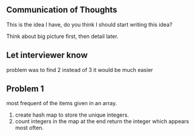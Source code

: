 ## Communication of Thoughts

This is the idea I have, do you think I should start writing this idea?

Think about big picture first, then detail later.

## Let interviewer know

problem was to find 2 instead of 3 it would be much easier

## Problem 1

most frequent of the items given in an array.

1. create hash map to store the unique integers.
2. count integers in the map
   at the end return the integer which appears most often.
